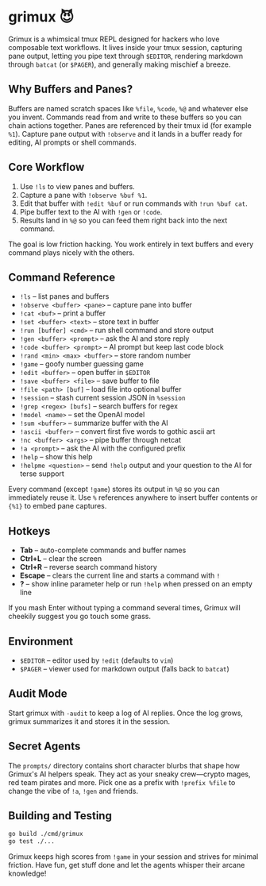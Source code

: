 # grimux 😈

Grimux is a whimsical tmux REPL designed for hackers who love composable text workflows. It lives inside your tmux session, capturing pane output, letting you pipe text through `$EDITOR`, rendering markdown through `batcat` (or `$PAGER`), and generally making mischief a breeze.

## Why Buffers and Panes?
Buffers are named scratch spaces like `%file`, `%code`, `%@` and whatever else you invent. Commands read from and write to these buffers so you can chain actions together. Panes are referenced by their tmux id (for example `%1`). Capture pane output with `!observe` and it lands in a buffer ready for editing, AI prompts or shell commands.

## Core Workflow
1. Use `!ls` to view panes and buffers.
2. Capture a pane with `!observe %buf %1`.
3. Edit that buffer with `!edit %buf` or run commands with `!run %buf cat`.
4. Pipe buffer text to the AI with `!gen` or `!code`.
5. Results land in `%@` so you can feed them right back into the next command.

The goal is low friction hacking. You work entirely in text buffers and every command plays nicely with the others.

## Command Reference
- `!ls` – list panes and buffers
- `!observe <buffer> <pane>` – capture pane into buffer
- `!cat <buf>` – print a buffer
- `!set <buffer> <text>` – store text in buffer
- `!run [buffer] <cmd>` – run shell command and store output
- `!gen <buffer> <prompt>` – ask the AI and store reply
- `!code <buffer> <prompt>` – AI prompt but keep last code block
- `!rand <min> <max> <buffer>` – store random number
- `!game` – goofy number guessing game
- `!edit <buffer>` – open buffer in `$EDITOR`
- `!save <buffer> <file>` – save buffer to file
- `!file <path> [buf]` – load file into optional buffer
- `!session` – stash current session JSON in `%session`
- `!grep <regex> [bufs]` – search buffers for regex
- `!model <name>` – set the OpenAI model
- `!sum <buffer>` – summarize buffer with the AI
- `!ascii <buffer>` – convert first five words to gothic ascii art
- `!nc <buffer> <args>` – pipe buffer through netcat
- `!a <prompt>` – ask the AI with the configured prefix
- `!help` – show this help
- `!helpme <question>` – send `!help` output and your question to the AI for terse support

Every command (except `!game`) stores its output in `%@` so you can immediately reuse it. Use `%` references anywhere to insert buffer contents or `{%1}` to embed pane captures.

## Hotkeys
- **Tab** – auto-complete commands and buffer names
- **Ctrl+L** – clear the screen
- **Ctrl+R** – reverse search command history
- **Escape** – clears the current line and starts a command with `!`
- **?** – show inline parameter help or run `!help` when pressed on an empty line

If you mash Enter without typing a command several times, Grimux will cheekily suggest you go touch some grass.

## Environment
- `$EDITOR` – editor used by `!edit` (defaults to `vim`)
- `$PAGER`  – viewer used for markdown output (falls back to `batcat`)

## Audit Mode
Start grimux with `-audit` to keep a log of AI replies. Once the log grows, grimux summarizes it and stores it in the session.
## Secret Agents
The `prompts/` directory contains short character blurbs that shape how Grimux's AI helpers speak. They act as your sneaky crew—crypto mages, red team pirates and more. Pick one as a prefix with `!prefix %file` to change the vibe of `!a`, `!gen` and friends.

## Building and Testing
```bash
go build ./cmd/grimux
go test ./...
```

Grimux keeps high scores from `!game` in your session and strives for minimal friction. Have fun, get stuff done and let the agents whisper their arcane knowledge!
